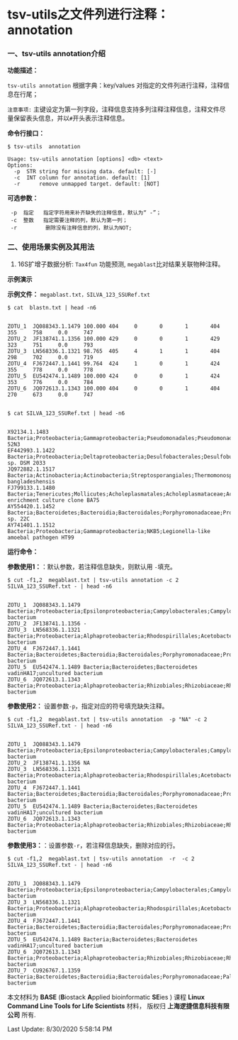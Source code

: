# tsv-utils之文件列进行注释：annotation

### 一、tsv-utils annotation介绍

**功能描述：**

`tsv-utils annotation`  根据字典：key/values 对指定的文件列进行注释，注释信息在行尾；

`注意事项:` 主键设定为第一列字段，注释信息支持多列注释注释信息，注释文件尽量保留表头信息，并以`#`开头表示注释信息。

**命令行接口：**

    $ tsv-utils  annotation
    
    Usage: tsv-utils annotation [options] <db> <text>
    Options:
      -p  STR string for missing data. default: [-]
      -c  INT column for annotation. default: [1]
      -r      remove unmapped target. default: [NOT]

**可选参数：**

     -p  指定   指定字符用来补齐缺失的注释信息，默认为“ -”； 
     -c  整数   指定需要注释的列，默认为第一列；
     -r         删除没有注释信息的列，默认为NOT;



### 二、使用场景实例及其用法

1. 16S扩增子数据分析: `Tax4fun` 功能预测, `megablast`比对结果关联物种注释。

**示例演示**

**示例文件：** `megablast.txt，SILVA_123_SSURef.txt` 

    $ cat  blastn.txt | head -n6


    ZOTU_1  JQ088343.1.1479 100.000 404     0       0       1       404     355     758     0.0     747
    ZOTU_2  JF138741.1.1356 100.000 429     0       0       1       429     323     751     0.0     793
    ZOTU_3  LN568336.1.1321 98.765  405     4       1       1       404     298     702     0.0     719
    ZOTU_4  FJ672447.1.1441 99.764  424     1       0       1       424     355     778     0.0     778
    ZOTU_5  EU542474.1.1489 100.000 424     0       0       1       424     353     776     0.0     784
    ZOTU_6  JQ072613.1.1343 100.000 404     0       0       1       404     270     673     0.0     747


    $ cat SILVA_123_SSURef.txt | head -n6


    X92134.1.1483   Bacteria;Proteobacteria;Gammaproteobacteria;Pseudomonadales;Pseudomonadaceae;Pseudomonas;bacterium 52N3
    EF442993.1.1422 Bacteria;Proteobacteria;Deltaproteobacteria;Desulfobacterales;Desulfobulbaceae;Desulfobulbus;Desulfobulbus sp. DSM 2033
    JQ972882.1.1517 Bacteria;Actinobacteria;Actinobacteria;Streptosporangiales;Thermomonosporaceae;Actinomadura;Actinomadura bangladeshensis
    FJ799133.1.1480 Bacteria;Tenericutes;Mollicutes;Acholeplasmatales;Acholeplasmataceae;Acholeplasma;bacterium enrichment culture clone BA75
    AY554420.1.1452 Bacteria;Bacteroidetes;Bacteroidia;Bacteroidales;Porphyromonadaceae;Proteiniphilum;Bacteroides sp. 22C
    AY741401.1.1512 Bacteria;Proteobacteria;Gammaproteobacteria;NKB5;Legionella-like amoebal pathogen HT99


**运行命令：** 

**参数使用1：**：默认参数，若注释信息缺失，则默认用 `-`填充。

    $ cut -f1,2  megablast.txt | tsv-utils annotation -c 2 SILVA_123_SSURef.txt - | head -n6


    ZOTU_1  JQ088343.1.1479 Bacteria;Proteobacteria;Epsilonproteobacteria;Campylobacterales;Campylobacteraceae;Arcobacter;uncultured bacterium
    ZOTU_2  JF138741.1.1356 -
    ZOTU_3  LN568336.1.1321 Bacteria;Proteobacteria;Alphaproteobacteria;Rhodospirillales;Acetobacteraceae;Roseomonas;uncultured bacterium
    ZOTU_4  FJ672447.1.1441 Bacteria;Bacteroidetes;Bacteroidia;Bacteroidales;Porphyromonadaceae;Proteiniphilum;uncultured bacterium
    ZOTU_5  EU542474.1.1489 Bacteria;Bacteroidetes;Bacteroidetes vadinHA17;uncultured bacterium
    ZOTU_6  JQ072613.1.1343 Bacteria;Proteobacteria;Alphaproteobacteria;Rhizobiales;Rhizobiaceae;Rhizobium;uncultured bacterium


**参数使用2：** 设置参数`-p`，指定对应的符号填充缺失注释。

    $ cut -f1,2  megablast.txt | tsv-utils annotation  -p "NA" -c 2 SILVA_123_SSURef.txt - | head -n6


    ZOTU_1  JQ088343.1.1479 Bacteria;Proteobacteria;Epsilonproteobacteria;Campylobacterales;Campylobacteraceae;Arcobacter;uncultured bacterium
    ZOTU_2  JF138741.1.1356 NA
    ZOTU_3  LN568336.1.1321 Bacteria;Proteobacteria;Alphaproteobacteria;Rhodospirillales;Acetobacteraceae;Roseomonas;uncultured bacterium
    ZOTU_4  FJ672447.1.1441 Bacteria;Bacteroidetes;Bacteroidia;Bacteroidales;Porphyromonadaceae;Proteiniphilum;uncultured bacterium
    ZOTU_5  EU542474.1.1489 Bacteria;Bacteroidetes;Bacteroidetes vadinHA17;uncultured bacterium
    ZOTU_6  JQ072613.1.1343 Bacteria;Proteobacteria;Alphaproteobacteria;Rhizobiales;Rhizobiaceae;Rhizobium;uncultured bacterium


**参数使用3：**：设置参数`-r`，若注释信息缺失，删除对应的行。


    $ cut -f1,2  megablast.txt | tsv-utils annotation  -r  -c 2 SILVA_123_SSURef.txt - | head -n6


    ZOTU_1  JQ088343.1.1479 Bacteria;Proteobacteria;Epsilonproteobacteria;Campylobacterales;Campylobacteraceae;Arcobacter;uncultured bacterium
    ZOTU_3  LN568336.1.1321 Bacteria;Proteobacteria;Alphaproteobacteria;Rhodospirillales;Acetobacteraceae;Roseomonas;uncultured bacterium
    ZOTU_4  FJ672447.1.1441 Bacteria;Bacteroidetes;Bacteroidia;Bacteroidales;Porphyromonadaceae;Proteiniphilum;uncultured bacterium
    ZOTU_5  EU542474.1.1489 Bacteria;Bacteroidetes;Bacteroidetes vadinHA17;uncultured bacterium
    ZOTU_6  JQ072613.1.1343 Bacteria;Proteobacteria;Alphaproteobacteria;Rhizobiales;Rhizobiaceae;Rhizobium;uncultured bacterium
    ZOTU_7  CU926767.1.1359 Bacteria;Bacteroidetes;Bacteroidia;Bacteroidales;Porphyromonadaceae;Paludibacter;uncultured bacterium


本文材料为 **BASE** (**B**iostack **A**pplied bioinformatic **SE**ies ) 课程 **Linux Command Line Tools for Life Scientists** 材料， 版权归 **上海逻捷信息科技有限公司** 所有.

Last Update: 8/30/2020 5:58:14 PM